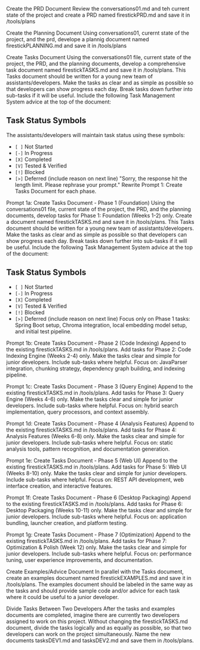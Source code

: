 
Create the PRD Document
Review the conversations01.md and teh current state of the project and create a PRD named firestickPRD.md and save it in /tools/plans

Create the Planning Document
Using conversations01, curernt state of the project, and the prd, develope a plannig document named firestickPLANNING.md and save it in /tools/plans

Create Tasks Document
Using the conversations01 file, current state of the project, the PRD, and the planning documents, develop a comprehensive task document named firestickTASKS.md and save it in /tools/plans.
This Tasks document should be written for a young new team of assistants/developers. Make the tasks as clear and as simple as possible so that developers can show progress each day. Break tasks down further into sub-tasks if it will be useful.
Include the following Task Management System advice at the top of the document:
## Task Status Symbols
The assistants/developers will maintain task status using these symbols:
- `[ ]` Not Started
- `[-]` In Progress
- `[X]` Completed
- `[V]` Tested & Verified
- `[!]` Blocked
- `[>]` Deferred (include reason on next line)
"Sorry, the response hit the length limit. Please rephrase your prompt."
Rewrite Prompt 1: Create Tasks Document for each phase.


Prompt 1a: Create Tasks Document - Phase 1 (Foundation)
Using the conversations01 file, current state of the project, the PRD, and the planning documents, develop tasks for Phase 1: Foundation (Weeks 1-2) only.
Create a document named firestickTASKS.md and save it in /tools/plans.
This Tasks document should be written for a young new team of assistants/developers. Make the tasks as clear and as simple as possible so that developers can show progress each day. Break tasks down further into sub-tasks if it will be useful.
Include the following Task Management System advice at the top of the document:
## Task Status Symbols
- `[ ]` Not Started
- `[-]` In Progress
- `[X]` Completed
- `[V]` Tested & Verified
- `[!]` Blocked
- `[>]` Deferred (include reason on next line)
Focus only on Phase 1 tasks: Spring Boot setup, Chroma integration, local embedding model setup, and initial test pipeline.


Prompt 1b: Create Tasks Document - Phase 2 (Code Indexing)
Append to the existing firestickTASKS.md in /tools/plans.
Add tasks for Phase 2: Code Indexing Engine (Weeks 2-4) only.
Make the tasks clear and simple for junior developers. Include sub-tasks where helpful.
Focus on: JavaParser integration, chunking strategy, dependency graph building, and indexing pipeline.

Prompt 1c: Create Tasks Document - Phase 3 (Query Engine)
Append to the existing firestickTASKS.md in /tools/plans.
Add tasks for Phase 3: Query Engine (Weeks 4-6) only.
Make the tasks clear and simple for junior developers. Include sub-tasks where helpful.
Focus on: hybrid search implementation, query processors, and context assembly.

Prompt 1d: Create Tasks Document - Phase 4 (Analysis Features)
Append to the existing firestickTASKS.md in /tools/plans.
Add tasks for Phase 4: Analysis Features (Weeks 6-8) only.
Make the tasks clear and simple for junior developers. Include sub-tasks where helpful.
Focus on: static analysis tools, pattern recognition, and documentation generation.

Prompt 1e: Create Tasks Document - Phase 5 (Web UI)
Append to the existing firestickTASKS.md in /tools/plans.
Add tasks for Phase 5: Web UI (Weeks 8-10) only.
Make the tasks clear and simple for junior developers. Include sub-tasks where helpful.
Focus on: REST API development, web interface creation, and interactive features.

Prompt 1f: Create Tasks Document - Phase 6 (Desktop Packaging)
Append to the existing firestickTASKS.md in /tools/plans.
Add tasks for Phase 6: Desktop Packaging (Weeks 10-11) only.
Make the tasks clear and simple for junior developers. Include sub-tasks where helpful.
Focus on: application bundling, launcher creation, and platform testing.

Prompt 1g: Create Tasks Document - Phase 7 (Optimization)
Append to the existing firestickTASKS.md in /tools/plans.
Add tasks for Phase 7: Optimization & Polish (Week 12) only.
Make the tasks clear and simple for junior developers. Include sub-tasks where helpful.
Focus on: performance tuning, user experience improvements, and documentation.



Create Examples/Advice Document
In parallel with the Tasks document, create an examples document named firestickEXAMPLES.md and save it in /tools/plans.
The examples document should be labeled in the same way as the tasks and should provide sample code and/or advice for each task where it could be useful to a junior developer.


Divide Tasks Between Two Developers
After the tasks and examples documents are completed, imagine there are currently two developers assigned to work on this project.
Without changing the firestickTASKS.md document, divide the tasks logically and as equally as possible, so that two developers can work on the project simultaneously.
Name the new documents tasksDEV1.md and tasksDEV2.md and save them in /tools/plans.


